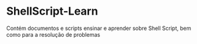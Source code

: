 # ShellScript-Learn
Contém documentos e scripts ensinar e aprender sobre Shell Script, bem como para a resolução de problemas
